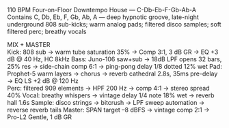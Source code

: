 110 BPM Four-on-Floor Downtempo House — C-Db-Eb-F-Gb-Ab-A
Contains C, Db, Eb, F, Gb, Ab, A — deep hypnotic groove, late-night underground
808 sub-kicks; warm analog pads; filtered disco samples; soft filtered perc; breathy vocals

MIX + MASTER  
Kick: 808 sub → warm tube saturation 35% → Comp 3:1, 3 dB GR → EQ +3 dB @ 40 Hz, HC 8kHz
Bass: Juno-106 saw+sub → 18dB LPF opens 32 bars, 25% res → side-chain comp 6:1 → ping-pong delay 1/8 dotted 12% wet
Pad: Prophet-5 warm layers → chorus → reverb cathedral 2.8s, 35ms pre-delay → EQ LS +2 dB @ 120 Hz  
Perc: filtered 909 elements → HPF 200 Hz → comp 4:1 → stereo spread 40%
Vocal: breathy whispers → vintage delay 1/4 note 18% wet → reverb hall 1.6s
Sample: disco strings → bitcrush → LPF sweep automation → reverse reverb tails
Master: SPAN target –8 dBFS → vintage comp 2:1 → Pro-L2 Gentle, 1 dB GR